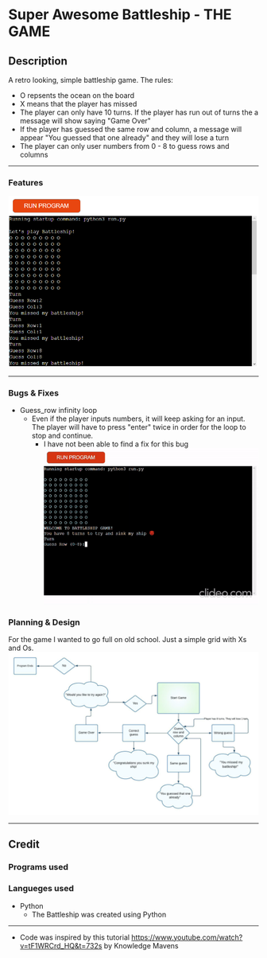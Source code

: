 # Super Awesome Battleship - THE GAME

## Description  

 A retro looking, simple battleship game.
The rules:

- O repsents the ocean on the board
- X means that the player has missed
- The player can only have 10 turns. If the player has run out of turns the a message will show saying "Game Over"
- If the player has guessed the same row and column, a message will appear "You guessed that one already" and they will lose a turn
- The player can only user numbers from 0 - 8 to guess rows and columns

<hr>

### Features
![](/assets/imgs/Screenshot%20(101).png)

<hr>

### Bugs & Fixes

- Guess_row infinity loop
  - Even if the player inputs numbers, it will keep asking for an input. The player will have to press "enter" twice in order for the loop to stop and continue.
    - I have not been able to find a fix for this bug 
![](assets/imgs/pp3_bug_gif.gif)

### Planning & Design
For the game I wanted to go full on old school. Just a simple grid with Xs and Os.
![luccidchart](assets/imgs/PP3%20Python.jpeg)

<hr>

## Credit

### Programs used

### Langueges used
- Python
  - The Battleship was created using Python  
<hr>

- Code was inspired by this tutorial https://www.youtube.com/watch?v=tF1WRCrd_HQ&t=732s by Knowledge Mavens 
